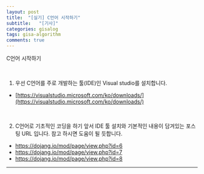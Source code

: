 ```yaml
---
layout: post
title:  "[실기] C언어 시작하기"
subtitle:   "[기사]"
categories: gisalog
tags: gisa-algorithm
comments: true
---
```



C언어 시작하기

<br>

1. 우선 C언어를 주로 개발하는 툴(IDE)인 Visual studio를 설치합니다.
- [https://visualstudio.microsoft.com/ko/downloads/](https://visualstudio.microsoft.com/ko/downloads/)

<br>

2. C언어로 기초적인 코딩을 하기 앞서 IDE 툴 설치와 기본적인 내용이 담겨있는 포스팅 URL 입니다. 참고 하시면 도움이 될 듯합니다.
- https://dojang.io/mod/page/view.php?id=6
- https://dojang.io/mod/page/view.php?id=7
- https://dojang.io/mod/page/view.php?id=8


----


